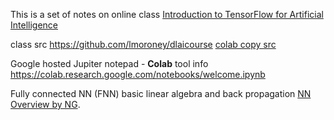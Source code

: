 This is a set of notes on online class [Introduction to TensorFlow for Artificial Intelligence](https://www.coursera.org/learn/introduction-tensorflow/home/welcome)

class src https://github.com/lmoroney/dlaicourse 
[colab copy src](https://colab.research.google.com/github/lmoroney/dlaicourse/blob/master/)

Google hosted Jupiter notepad - **Colab** tool info https://colab.research.google.com/notebooks/welcome.ipynb

Fully connected NN (FNN) basic linear algebra and back propagation [NN Overview by NG](https://youtu.be/fXOsFF95ifk).


